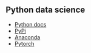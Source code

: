 ## Python data science

-   [Python docs](https://docs.python.org/zh-cn/3.11/)
-   [PyPi](https://pypi.org/)
-   [Anaconda](https://www.anaconda.com/download/)
-   [Pytorch](https://pytorch.org/)
